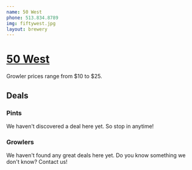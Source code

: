 ```yaml
---
name: 50 West
phone: 513.834.8789
img: fiftywest.jpg
layout: brewery
---
```


# [50 West](https://fiftywestbrew.com/) #

Growler prices range from $10 to $25.

## Deals ##

### Pints ###

We haven't discovered a deal here yet. So stop in anytime!

### Growlers ###

We haven't found any great deals here yet. Do you know something we don't know? Contact us!










    